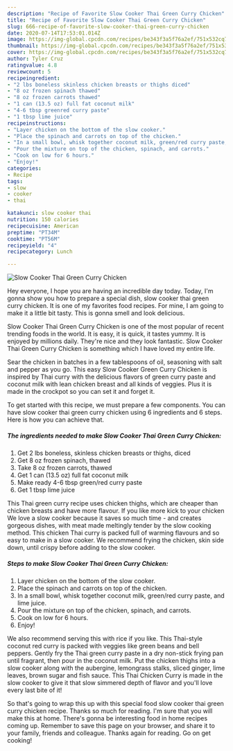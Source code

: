 ```yaml
---
description: "Recipe of Favorite Slow Cooker Thai Green Curry Chicken"
title: "Recipe of Favorite Slow Cooker Thai Green Curry Chicken"
slug: 666-recipe-of-favorite-slow-cooker-thai-green-curry-chicken
date: 2020-07-14T17:53:01.014Z
image: https://img-global.cpcdn.com/recipes/be343f3a5f76a2ef/751x532cq70/slow-cooker-thai-green-curry-chicken-recipe-main-photo.jpg
thumbnail: https://img-global.cpcdn.com/recipes/be343f3a5f76a2ef/751x532cq70/slow-cooker-thai-green-curry-chicken-recipe-main-photo.jpg
cover: https://img-global.cpcdn.com/recipes/be343f3a5f76a2ef/751x532cq70/slow-cooker-thai-green-curry-chicken-recipe-main-photo.jpg
author: Tyler Cruz
ratingvalue: 4.8
reviewcount: 5
recipeingredient:
- "2 lbs boneless skinless chicken breasts or thighs diced"
- "8 oz frozen spinach thawed"
- "8 oz frozen carrots thawed"
- "1 can (13.5 oz) full fat coconut milk"
- "4-6 tbsp greenred curry paste"
- "1 tbsp lime juice"
recipeinstructions:
- "Layer chicken on the bottom of the slow cooker."
- "Place the spinach and carrots on top of the chicken."
- "In a small bowl, whisk together coconut milk, green/red curry paste, and lime juice."
- "Pour the mixture on top of the chicken, spinach, and carrots."
- "Cook on low for 6 hours."
- "Enjoy!"
categories:
- Recipe
tags:
- slow
- cooker
- thai

katakunci: slow cooker thai 
nutrition: 150 calories
recipecuisine: American
preptime: "PT34M"
cooktime: "PT56M"
recipeyield: "4"
recipecategory: Lunch

---
```



![Slow Cooker Thai Green Curry Chicken](https://img-global.cpcdn.com/recipes/be343f3a5f76a2ef/751x532cq70/slow-cooker-thai-green-curry-chicken-recipe-main-photo.jpg)

Hey everyone, I hope you are having an incredible day today. Today, I'm gonna show you how to prepare a special dish, slow cooker thai green curry chicken. It is one of my favorites food recipes. For mine, I am going to make it a little bit tasty. This is gonna smell and look delicious.

Slow Cooker Thai Green Curry Chicken is one of the most popular of recent trending foods in the world. It is easy, it is quick, it tastes yummy. It is enjoyed by millions daily. They're nice and they look fantastic. Slow Cooker Thai Green Curry Chicken is something which I have loved my entire life.

Sear the chicken in batches in a few tablespoons of oil, seasoning with salt and pepper as you go. This easy Slow Cooker Green Curry Chicken is inspired by Thai curry with the delicious flavors of green curry paste and coconut milk with lean chicken breast and all kinds of veggies. Plus it is made in the crockpot so you can set it and forget it.


To get started with this recipe, we must prepare a few components. You can have slow cooker thai green curry chicken using 6 ingredients and 6 steps. Here is how you can achieve that.

<!--inarticleads1-->

##### The ingredients needed to make Slow Cooker Thai Green Curry Chicken:

1. Get 2 lbs boneless, skinless chicken breasts or thighs, diced
1. Get 8 oz frozen spinach, thawed
1. Take 8 oz frozen carrots, thawed
1. Get 1 can (13.5 oz) full fat coconut milk
1. Make ready 4-6 tbsp green/red curry paste
1. Get 1 tbsp lime juice


This Thai green curry recipe uses chicken thighs, which are cheaper than chicken breasts and have more flavour. If you like more kick to your chicken We love a slow cooker because it saves so much time - and creates gorgeous dishes, with meat made meltingly tender by the slow cooking method. This chicken Thai curry is packed full of warming flavours and so easy to make in a slow cooker. We recommend frying the chicken, skin side down, until crispy before adding to the slow cooker. 

<!--inarticleads2-->

##### Steps to make Slow Cooker Thai Green Curry Chicken:

1. Layer chicken on the bottom of the slow cooker.
1. Place the spinach and carrots on top of the chicken.
1. In a small bowl, whisk together coconut milk, green/red curry paste, and lime juice.
1. Pour the mixture on top of the chicken, spinach, and carrots.
1. Cook on low for 6 hours.
1. Enjoy!


We also recommend serving this with rice if you like. This Thai-style coconut red curry is packed with veggies like green beans and bell peppers. Gently fry the Thai green curry paste in a dry non-stick frying pan until fragrant, then pour in the coconut milk. Put the chicken thighs into a slow cooker along with the aubergine, lemongrass stalks, sliced ginger, lime leaves, brown sugar and fish sauce. This Thai Chicken Curry is made in the slow cooker to give it that slow simmered depth of flavor and you&#39;ll love every last bite of it! 

So that's going to wrap this up with this special food slow cooker thai green curry chicken recipe. Thanks so much for reading. I'm sure that you will make this at home. There's gonna be interesting food in home recipes coming up. Remember to save this page on your browser, and share it to your family, friends and colleague. Thanks again for reading. Go on get cooking!
